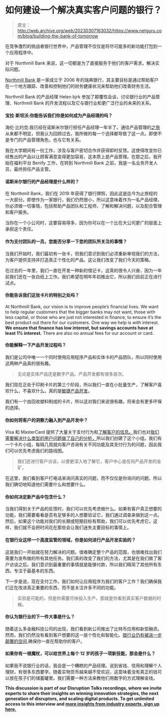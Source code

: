 # 如何建设一个解决真实客户问题的银行？

> 原文：<http://web.archive.org/web/20230307163032/https://www.netguru.com/blog/building-the-bank-of-tomorrow>

 在竞争激烈的挑战者银行世界中，产品管理不仅仅是将尽可能多的新功能打包到一个应用程序中。

对于 Northmill Bank 来说，这一切都是为了直接服务于他们的客户需求，解决实际问题。

[Northmill Bank](http://web.archive.org/web/20221002011954/https://www.northmill.com/international/) 是一家成立于 2006 年的瑞典银行，其主要目标是通过帮助客户在一个地方跟踪、改善和控制他们的财务健康状况来帮助他们改善财务生活。

Northmill Bank 的产品经理 Helen bjrk 参加了颠覆性会谈，讨论银行业的产品管理、Northmill Bank 的开发流程以及它与银行业和更广泛行业的未来的关系。

#### 宝拉·斯坦沃:你能告诉我们你是如何成为产品经理的吗？

海伦·比约克:我已经在诺斯米尔银行担任产品经理一年半了。通往产品管理的[之旅](/web/20221002011954/https://www.netguru.com/services/product-management)从来都不明显，但我认为回顾过去，我所做的每一个选择都导致了这一点。即使不是专门的产品管理角色，也与它有关系。

我在大学期间有一份工作，涉及与客户密切合作并获得即时反馈。这使得改变你已经售出的产品以让顾客满意变得更加容易，这本质上是产品管理。在那之后，我开始在福利平台 Benify 工作，在转到 Northmill Bank 之前，我是一名业务开发人员，最终担任产品主管。

#### 诺斯米尔银行的产品经理是什么样的？

在 Northmill Bank，我们在 2019 年获得了银行牌照，因此这是迄今为止旅程的一大部分。即使作为一家银行，我们仍然很小，所以这意味着作为一名产品经理，你必须做一切事情，包括帮助产品团队和工程师，了解和解决问题，以及配合管理和客户服务。

当你在一个小公司时，这要容易得多，因为你可以在一个比在大公司更广的层面上承担这个责任。

#### 作为支付团队的一员，您能否分享一下您的团队所关注的事情？

当我们开始时，我们最初有一张卡，但我们意识到我们必须重新审视我们的方法，为客户提供支持并打造真正个性化的产品。这让我们改变了我们今天的策略。

在过去的一年里，我们一直在开发一种新的借记卡，这真的很令人兴奋，因为一年前我们还在一张白纸上工作。我们希望在明年年初推出它，所以我们目前正在进行试点。

#### 你能告诉我们这张卡片的特别之处吗？

At Northmill Bank, our vision is to improve people’s financial lives. We want to help regular customers that the bigger banks may not want, those with less capital, or those who are just not interested in finance, to ensure it’s the best product out there for our customers. One way we help is with interest. **We ensure that finance has low interest, but savings accounts have at least 1% interest.** There are also no annual fees for our account or card.

#### 你能解释一下产品开发过程吗？

我们是公司中唯一一个同时使用应用程序产品和实体卡的产品团队，所以同时使用这两种产品真的很有趣。

> 无论是实体产品还是数字产品，产品开发都有很多层次。

我们现在正处于印刷卡片的第三个阶段，所以我们一直在小批量生产，了解客户喜欢什么，不喜欢什么。真的是[敏捷产品开发](/web/20221002011954/https://www.netguru.com/services/agile-project-management)。

我们有一个由回收塑料制成的卡片，所以这对我们来说很有趣，将来会有更多环保的选择。

#### 你如何将客户的洞察力融入到产品开发中？

Visa 和 MasterCard 提供了大量关于支付行为和[了解客户的信息。](/web/20221002011954/https://www.netguru.com/blog/product-management-insights-1)我们也对[我们需要解决什么类型的用户问题做了自己的分析，](/web/20221002011954/https://www.netguru.com/blog/product-management-insights-4)所以我们创建了这个小组。我们有一个卡片小组，每隔几周就向客户咨询有关不同功能及其支付行为的问题，因此我们可以优先考虑我们的路线图。

> 我们还进行客户访谈，以便更深入地了解它，客户中心是任何产品开发的金矿。

在这里，我们看到客户打电话来询问真实的问题，而不仅仅是你询问的问题，所以我们确切地知道他们需要什么和想要什么。

#### 你如何决定新产品中包含什么？

当我们得到关于产品的反馈时，我们可以优先考虑做什么。如果有客户真正想要的功能，我们需要看看是否有足够多的人想要验证它，我们通过调查来做到这一点。然后，如果这个功能对我们的长期或短期目标有帮助，我们可以优先考虑它。这样，我们就不会把时间花在那些会让我们迷失主要目标的事情上。

#### 在银行业这样一个高度监管的领域，你是如何进行产品开发实验的？

这是我们一开始就在努力解决的问题。很难确定整个产品的范围，也很难找出我们需要为发布做的所有其他任务。我们真的改变了我们的方法，尤其是在我们做了客户访谈之后。我们意识到最重要的事情就是能够付款，所以我们精简了其他所有东西，专注于最基本的东西。

下一步是说，现在支付工作，我们如何让应用程序为我们的客户工作？我们确保我们正在改进真正重要的东西，而不是关注许多不同的功能。

> 实验是可能的，但是你需要尽快投入生产。那就是你看到真实客户数据的时候。

#### 你认为银行业的下一件大事是什么？

随着这么多金融科技公司的出现，我们看到新公司推出了比特币应用和新型融资。然而，我们仍然没有看到客户想要的这一层个性化和智能化。[银行业仍有被进一步颠覆的空间](/web/20221002011954/https://www.netguru.com/blog/disruptive-trends-in-banking),确保你一直在帮助你的客户。

#### 如果你有一根魔杖，可以给世界上每个 12 岁的孩子一项新技能，那会是什么？

如果我不说银行业的话，我会是一个糟糕的产品经理。说到省钱、信用和理解个人理财，有很多东西要学。随着实物货币越来越不受欢迎，这意味着没有真正的钱可以放在孩子们的储蓄罐里。我们需要一种方法来教他们用数字的方式理解金钱。

**This discussion is part of our Disruption Talks recordings, where we invite experts to share their insights on winning innovation strategies, the next generation of disruptors, and scaling digital products. To get unlimited access to this interview and [more insights from industry experts, sign up here.](/web/20221002011954/https://www.netguru.com/disruption/talks)**